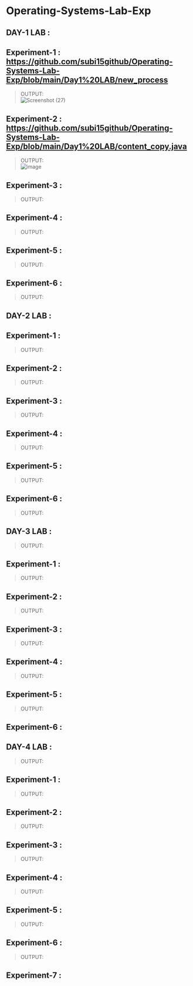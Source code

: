 # Operating-Systems-Lab-Exp
## DAY-1 LAB : <br/>
## Experiment-1 : https://github.com/subi15github/Operating-Systems-Lab-Exp/blob/main/Day1%20LAB/new_process <br/>
> OUTPUT: <br/>
![Screenshot (27)](https://user-images.githubusercontent.com/113248863/193103027-2d56977c-b92a-4210-81f1-a34f29fa9fec.png)<br/>
## Experiment-2 : https://github.com/subi15github/Operating-Systems-Lab-Exp/blob/main/Day1%20LAB/content_copy.java <br/>
> OUTPUT: <br/>
![image](https://user-images.githubusercontent.com/113248863/193103586-cc6d4035-f8a3-4a19-b0ff-b0ce70dc3122.png)

## Experiment-3 : <br/>
> OUTPUT: <br/>
## Experiment-4 : <br/>
> OUTPUT: <br/>
## Experiment-5 : <br/>
> OUTPUT: <br/>
## Experiment-6 : <br/>
> OUTPUT: <br/>
## DAY-2 LAB : <br/>
## Experiment-1 : <br/>
> OUTPUT: <br/>
## Experiment-2 : <br/>
> OUTPUT: <br/>
## Experiment-3 : <br/>
> OUTPUT: <br/>
## Experiment-4 : <br/>
> OUTPUT: <br/>
## Experiment-5 : <br/>
> OUTPUT: <br/>
## Experiment-6 : <br/>
> OUTPUT: <br/>
## DAY-3 LAB : <br/>
> OUTPUT: <br/>
## Experiment-1 : <br/>
> OUTPUT: <br/>
## Experiment-2 : <br/>
> OUTPUT: <br/>
## Experiment-3 : <br/>
> OUTPUT: <br/>
## Experiment-4 : <br/>
> OUTPUT: <br/>
## Experiment-5 : <br/>
> OUTPUT: <br/>
## Experiment-6 : <br/>
## DAY-4 LAB : <br/>
> OUTPUT: <br/>
## Experiment-1 : <br/>
> OUTPUT: <br/>
## Experiment-2 : <br/>
> OUTPUT: <br/>
## Experiment-3 : <br/>
> OUTPUT: <br/>
## Experiment-4 : <br/>
> OUTPUT: <br/>
## Experiment-5 : <br/>
> OUTPUT: <br/>
## Experiment-6 : <br/>
> OUTPUT: <br/>
## Experiment-7 : <br/>

